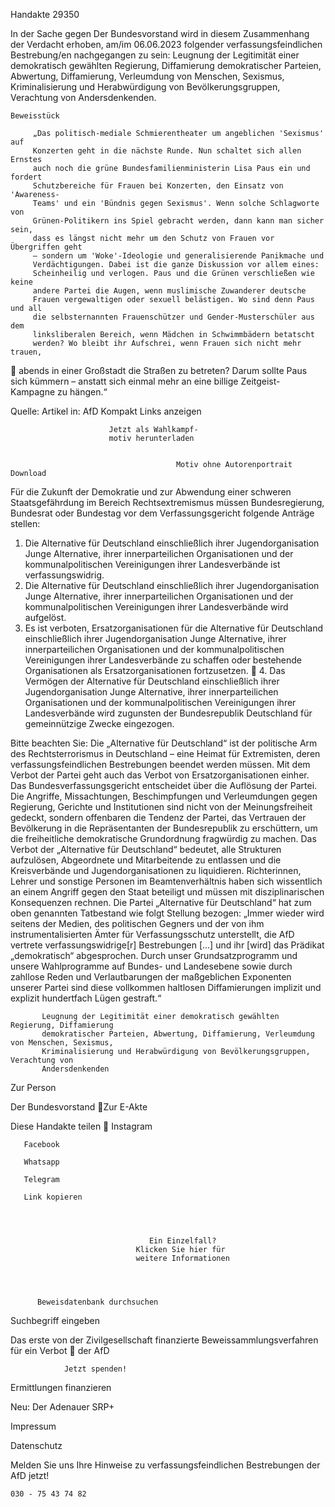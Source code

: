 Handakte 29350

In der Sache gegen Der Bundesvorstand wird in diesem Zusammenhang der
Verdacht erhoben, am/im 06.06.2023 folgender verfassungsfeindlichen
Bestrebung/en nachgegangen zu sein: Leugnung der Legitimität einer
demokratisch gewählten Regierung, Diffamierung demokratischer Parteien,
Abwertung, Diffamierung, Verleumdung von Menschen, Sexismus,
Kriminalisierung und Herabwürdigung von Bevölkerungsgruppen, Verachtung
von Andersdenkenden.




    Beweisstück

         „Das politisch-mediale Schmierentheater um angeblichen 'Sexismus' auf
         Konzerten geht in die nächste Runde. Nun schaltet sich allen Ernstes
         auch noch die grüne Bundesfamilienministerin Lisa Paus ein und fordert
         Schutzbereiche für Frauen bei Konzerten, den Einsatz von 'Awareness-
         Teams' und ein 'Bündnis gegen Sexismus'. Wenn solche Schlagworte von
         Grünen-Politikern ins Spiel gebracht werden, dann kann man sicher sein,
         dass es längst nicht mehr um den Schutz von Frauen vor Übergriffen geht
         – sondern um 'Woke'-Ideologie und generalisierende Panikmache und
         Verdächtigungen. Dabei ist die ganze Diskussion vor allem eines:
         Scheinheilig und verlogen. Paus und die Grünen verschließen wie keine
         andere Partei die Augen, wenn muslimische Zuwanderer deutsche
         Frauen vergewaltigen oder sexuell belästigen. Wo sind denn Paus und all
         die selbsternannten Frauenschützer und Gender-Musterschüler aus dem
         linksliberalen Bereich, wenn Mädchen in Schwimmbädern betatscht
         werden? Wo bleibt ihr Aufschrei, wenn Frauen sich nicht mehr trauen,
             abends in einer Großstadt die Straßen zu betreten? Darum sollte Paus
             sich kümmern – anstatt sich einmal mehr an eine billige Zeitgeist-
             Kampagne zu hängen.“



Quelle:
Artikel in: AfD Kompakt
Links anzeigen




                          Jetzt als Wahlkampf-
                          motiv herunterladen


                                         Motiv ohne Autorenportrait       Download




Für die Zukunft der Demokratie und zur Abwendung einer schweren
Staatsgefährdung im Bereich Rechtsextremismus müssen Bundesregierung,
Bundesrat oder Bundestag vor dem Verfassungsgericht folgende Anträge stellen:


   1. Die Alternative für Deutschland einschließlich ihrer Jugendorganisation
      Junge Alternative, ihrer innerparteilichen Organisationen und der
      kommunalpolitischen Vereinigungen ihrer Landesverbände ist
      verfassungswidrig.
   2. Die Alternative für Deutschland einschließlich ihrer Jugendorganisation
      Junge Alternative, ihrer innerparteilichen Organisationen und der
      kommunalpolitischen Vereinigungen ihrer Landesverbände wird aufgelöst.
   3. Es ist verboten, Ersatzorganisationen für die Alternative für Deutschland
      einschließlich ihrer Jugendorganisation Junge Alternative, ihrer
      innerparteilichen Organisationen und der kommunalpolitischen
      Vereinigungen ihrer Landesverbände zu schaffen oder bestehende
      Organisationen als Ersatzorganisationen fortzusetzen.
   4. Das Vermögen der Alternative für Deutschland einschließlich ihrer
      Jugendorganisation Junge Alternative, ihrer innerparteilichen Organisationen
      und der kommunalpolitischen Vereinigungen ihrer Landesverbände wird
      zugunsten der Bundesrepublik Deutschland für gemeinnützige Zwecke
      eingezogen.



Bitte beachten Sie: Die „Alternative für Deutschland“ ist der politische Arm des Rechtsterrorismus in
Deutschland – eine Heimat für Extremisten, deren verfassungsfeindlichen Bestrebungen beendet
werden müssen. Mit dem Verbot der Partei geht auch das Verbot von Ersatzorganisationen einher. Das
Bundesverfassungsgericht entscheidet über die Auflösung der Partei. Die Angriffe, Missachtungen,
Beschimpfungen und Verleumdungen gegen Regierung, Gerichte und Institutionen sind nicht von der
Meinungsfreiheit gedeckt, sondern offenbaren die Tendenz der Partei, das Vertrauen der Bevölkerung
in die Repräsentanten der Bundesrepublik zu erschüttern, um die freiheitliche demokratische
Grundordnung fragwürdig zu machen. Das Verbot der „Alternative für Deutschland“ bedeutet, alle
Strukturen aufzulösen, Abgeordnete und Mitarbeitende zu entlassen und die Kreisverbände und
Jugendorganisationen zu liquidieren. Richterinnen, Lehrer und sonstige Personen im
Beamtenverhältnis haben sich wissentlich an einem Angriff gegen den Staat beteiligt und müssen mit
disziplinarischen Konsequenzen rechnen.
Die Partei „Alternative für Deutschland“ hat zum oben genannten Tatbestand wie folgt Stellung
bezogen: „Immer wieder wird seitens der Medien, des politischen Gegners und der von ihm
instrumentalisierten Ämter für Verfassungsschutz unterstellt, die AfD vertrete verfassungswidrige[r]
Bestrebungen […] und ihr [wird] das Prädikat „demokratisch“ abgesprochen. Durch unser
Grundsatzprogramm und unsere Wahlprogramme auf Bundes- und Landesebene sowie durch zahllose
Reden und Verlautbarungen der maßgeblichen Exponenten unserer Partei sind diese vollkommen
haltlosen Diffamierungen implizit und explizit hundertfach Lügen gestraft.“




           Leugnung der Legitimität einer demokratisch gewählten Regierung, Diffamierung
           demokratischer Parteien, Abwertung, Diffamierung, Verleumdung von Menschen, Sexismus,
           Kriminalisierung und Herabwürdigung von Bevölkerungsgruppen, Verachtung von
           Andersdenkenden




   Zur Person


   Der Bundesvorstand
Zur E-Akte




Diese Handakte teilen
       Instagram

       Facebook

       Whatsapp

       Telegram

       Link kopieren




                                   Ein Einzelfall?
                                Klicken Sie hier für
                                weitere Informationen




          Beweisdatenbank durchsuchen

Suchbegriff eingeben



Das erste von der Zivilgesellschaft finanzierte
 Beweissammlungsverfahren für ein Verbot
                   der AfD

                Jetzt spenden!




Ermittlungen finanzieren

Neu: Der Adenauer SRP+

Impressum

Datenschutz




Melden Sie uns Ihre Hinweise zu verfassungsfeindlichen Bestrebungen der AfD
jetzt!

    030 - 75 43 74 82
